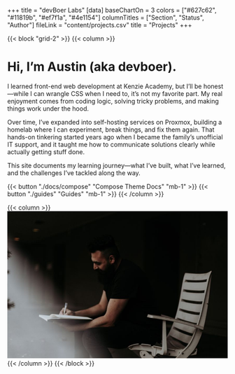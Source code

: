 +++
title = "devBoer Labs"
[data]
baseChartOn = 3
colors = ["#627c62", "#11819b", "#ef7f1a", "#4e1154"]
columnTitles = ["Section", "Status", "Author"]
fileLink = "content/projects.csv"
title = "Projects"
+++

{{< block "grid-2" >}}
{{< column >}}

# Hi, I’m Austin (aka devboer). 

I learned front-end web development at Kenzie Academy, but I’ll be honest—while I can wrangle CSS when I need to, it’s not my favorite part. My real enjoyment comes from coding logic, solving tricky problems, and making things work under the hood.

Over time, I’ve expanded into self-hosting services on Proxmox, building a homelab where I can experiment, break things, and fix them again. That hands-on tinkering started years ago when I became the family’s unofficial IT support, and it taught me how to communicate solutions clearly while actually getting stuff done.

This site documents my learning journey—what I’ve built, what I’ve learned, and the challenges I’ve tackled along the way.

{{< button "./docs/compose" "Compose Theme Docs" "mb-1" >}}
{{< button "./guides" "Guides" "mb-1" >}}
{{< /column >}}

{{< column >}}
![diy](/images/scribble.jpg)
{{< /column >}}
{{< /block >}}
